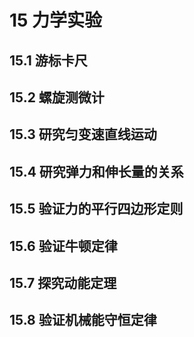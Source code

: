 # 15 力学实验

## 15.1 游标卡尺

## 15.2 螺旋测微计

## 15.3 研究匀变速直线运动

## 15.4 研究弹力和伸长量的关系

## 15.5 验证力的平行四边形定则

## 15.6 验证牛顿定律

## 15.7 探究动能定理

## 15.8 验证机械能守恒定律
